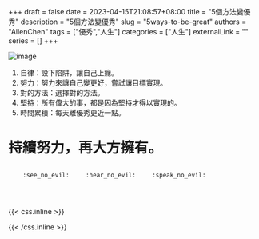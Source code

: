 +++ 
draft = false
date = 2023-04-15T21:08:57+08:00
title = "5個方法變優秀"
description = "5個方法變優秀"
slug = "5ways-to-be-great"
authors = "AllenChen"
tags = ["優秀","人生"]
categories = ["人生"]
externalLink = ""
series = []
+++

![image](/images/post/A-rabbit-with-big-blue-eyes-and-a-hat-runs-in-the-watery-forest-impressionistic-style.jpeg)

1. 自律：設下陷阱，讓自己上癮。
2. 努力：努力來讓自己變更好，嘗試讓目標實現。
3. 對的方法：選擇對的方法。
4. 堅持：所有偉大的事，都是因為堅持才得以實現的。
5. 時間累積：每天離優秀更近一點。

# 持續努力，再大方擁有。


<p><span class="nowrap"><span class="emojify">🙈</span> <code>:see_no_evil:</code></span>  <span class="nowrap"><span class="emojify">🙉</span> <code>:hear_no_evil:</code></span>  <span class="nowrap"><span class="emojify">🙊</span> <code>:speak_no_evil:</code></span></p>
<br>
    

{{< css.inline >}}
<style>
.emojify {
	font-family: Apple Color Emoji, Segoe UI Emoji, NotoColorEmoji, Segoe UI Symbol, Android Emoji, EmojiSymbols;
	font-size: 2rem;
	vertical-align: middle;
}
@media screen and (max-width:650px) {
  .nowrap {
    display: block;
    margin: 25px 0;
  }
}
</style>
{{< /css.inline >}}
